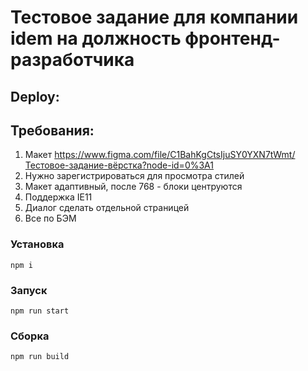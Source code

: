 # Тестовое задание для компании idem на должность фронтенд-разработчика

## Deploy: 

## Требования: 

1. Макет
https://www.figma.com/file/C1BahKgCtsIjuSY0YXN7tWmt/Тестовое-задание-вёрстка?node-id=0%3A1
2. Нужно зарегистрироваться для просмотра стилей
3. Макет адаптивный, после 768 - блоки центруются
4. Поддержка IE11
5. Диалог сделать отдельной страницей
6. Все по БЭМ

### Установка
```
npm i
```

### Запуск
```
npm run start
```

### Сборка
```
npm run build
```

